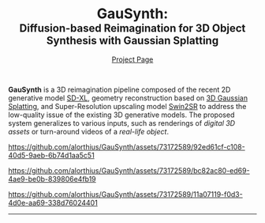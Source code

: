 <h1 align="center">GauSynth: </h1>
<h2 align="center" style="position: relative; top: -30px;">Diffusion-based Reimagination for 3D Object Synthesis with Gaussian Splatting </h2>

<p align="center" style="position: relative; top: -30px;"><a href="https://alorthius.github.io/GauSynth/"> Project Page </a></p>



**GauSynth** is a 3D reimagination pipeline composed of the recent 2D generative model [SD-XL](https://arxiv.org/abs/2307.01952), geometry reconstruction based on [3D Gaussian Splatting](https://repo-sam.inria.fr/fungraph/3d-gaussian-splatting/), and Super-Resolution upscaling model [Swin2SR](https://arxiv.org/abs/2209.11345) to address the low-quality issue of the existing 3D generative models. The proposed system generalizes to various inputs, such as renderings of _digital 3D assets_ or turn-around videos of a _real-life object_.

https://github.com/alorthius/GauSynth/assets/73172589/92ed61cf-c108-40d5-9aeb-6b74d1aa5c51

https://github.com/alorthius/GauSynth/assets/73172589/bc82ac80-ed69-4ae9-be0b-839806e4fb19

https://github.com/alorthius/GauSynth/assets/73172589/11a07119-f0d3-4d0e-aa69-338d76024401


---
